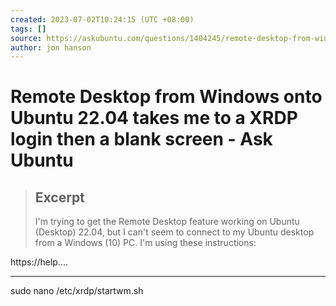 ```yaml
---
created: 2023-07-02T10:24:15 (UTC +08:00)
tags: []
source: https://askubuntu.com/questions/1404245/remote-desktop-from-windows-onto-ubuntu-22-04-takes-me-to-a-xrdp-login-then-a-bl
author: jon hanson
---
```


# Remote Desktop from Windows onto Ubuntu 22.04 takes me to a XRDP login then a blank screen - Ask Ubuntu

> ## Excerpt
> I'm trying to get the Remote Desktop feature working on Ubuntu (Desktop) 22.04, but I can't seem to connect to my Ubuntu desktop from a Windows (10) PC. I'm using these instructions:

https://help....

---
sudo nano /etc/xrdp/startwm.sh
